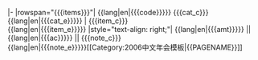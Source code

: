 |-
|rowspan="{{{items}}}"| {{lang|en|{{{code}}}}} {{{cat_c}}}<br />{{lang|en|{{{cat_e}}}}}
| {{{item_c}}}<br />{{lang|en|{{{item_e}}}}}
|style="text-align: right;"| {{lang|en|{{{amt}}}}} || {{lang|en|{{{ac}}}}} || {{{note_c}}}<br />{{lang|en|{{{note_e}}}}}<noinclude>[[Category:2006中文年会模板|{{PAGENAME}}]]</noinclude>